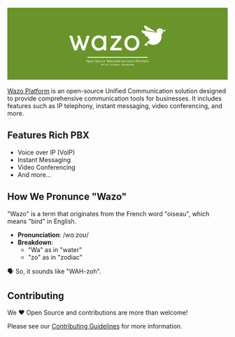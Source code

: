 ![Wazo Plateform](./banner.png)

[Wazo Platform](https://wazo-platform.org) is an open-source Unified Communication solution designed to provide comprehensive communication tools for businesses. It includes features such as IP telephony, instant messaging, video conferencing, and more.

## Features Rich PBX

- Voice over IP (VoIP)
- Instant Messaging
- Video Conferencing
- And more...

## How We Pronunce "Wazo"

"Wazo" is a term that originates from the French word "oiseau", which means "bird" in English.

- **Pronunciation**: /wɑːzoʊ/
- **Breakdown**:
  - "Wa" as in "water"
  - "zo" as in "zodiac"

🗣️ So, it sounds like "WAH-zoh".

## Contributing

We ❤️ Open Source and contributions are more than welcome!

Please see our [Contributing Guidelines](https://wazo-platform.org/contribute) for more information.
